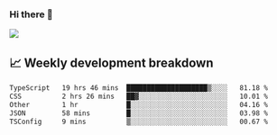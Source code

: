 ### Hi there 👋
<img align="center" src="https://github-readme-stats.vercel.app/api?username=Tumao727&show_icons=true&hide_title=true&theme=dracula" />


## 📈 Weekly development breakdown
<!--START_SECTION:waka-->

```txt
TypeScript   19 hrs 46 mins  ████████████████████▒░░░░   81.18 %
CSS          2 hrs 26 mins   ██▓░░░░░░░░░░░░░░░░░░░░░░   10.01 %
Other        1 hr            █░░░░░░░░░░░░░░░░░░░░░░░░   04.16 %
JSON         58 mins         █░░░░░░░░░░░░░░░░░░░░░░░░   03.98 %
TSConfig     9 mins          ▒░░░░░░░░░░░░░░░░░░░░░░░░   00.67 %
```

<!--END_SECTION:waka-->